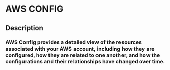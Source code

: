 # AWS CONFIG

## Description

### AWS Config provides a detailed view of the resources associated with your AWS account, including how they are configured, how they are related to one another, and how the configurations and their relationships have changed over time.
